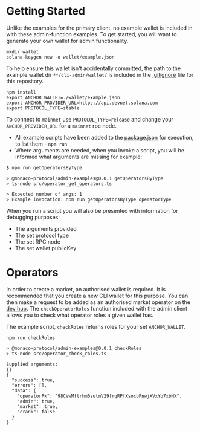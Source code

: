 # Getting Started

Unlike the examples for the primary client, no example wallet is included in with these admin-function examples. To get started, you will want to generate your own wallet for admin functionality.

```
mkdir wallet
solana-keygen new -o wallet/example.json
```

To help ensure this wallet isn't accidentally committed, the path to the example wallet dir `**/cli-admin/wallet/` is included in the [.gitignore](../../.gitignore) file for this repository.

```
npm install
export ANCHOR_WALLET=./wallet/example.json
export ANCHOR_PROVIDER_URL=https://api.devnet.solana.com
export PROTOCOL_TYPE=stable
```

To connect to `mainnet` use `PROTOCOL_TYPE=release` and change your `ANCHOR_PROVIDER_URL` for a `mainnet` rpc node.

- All example scripts have been added to the [package.json](package.json) for execution, to list them - `npm run`
- Where arguments are needed, when you invoke a script, you will be informed what arguments are missing for example:

```
$ npm run getOperatorsByType

> @monaco-protocol/admin-examples@0.0.1 getOperatorsByType
> ts-node src/operator_get_operators.ts

> Expected number of args: 1
> Example invocation: npm run getOperatorsByType operatorType
```

When you run a script you will also be presented with information for debugging purposes:

- The arguments provided
- The set protocol type
- The set RPC node
- The set wallet publicKey

# Operators

In order to create a market, an authorised wallet is required. It is recommended that you create a new CLI wallet for this purpose. You can then make a request to be added as an authorised market operator on the [dev hub](https://github.com/MonacoProtocol/sdk/discussions). The `checkOperatorRoles` function included with the admin client allows you to check what operator roles a given wallet has.

The example script, `checkRoles` returns roles for your set `ANCHOR_WALLET`.

```
npm run checkRoles

> @monaco-protocol/admin-examples@0.0.1 checkRoles
> ts-node src/operator_check_roles.ts

Supplied arguments:
{}
{
  "success": true,
  "errors": [],
  "data": {
    "operatorPk": "98CVwMftrhm6zutmV29frqRPfXsocbFnwjXVxYo7xbHX",
    "admin": true,
    "market": true,
    "crank": false
  }
}
```
